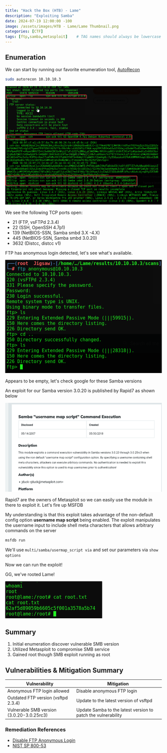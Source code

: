 ```yaml
--- 
title: "Hack the Box (HTB) - Lame"
description: "Exploiting Samba"
date: 2024-07-19 12:00:00 -100
image: /assets/images/HTB - Lame/Lame Thumbnail.png
categories: [CTF]
tags: [ftp,samba,metasploit]    # TAG names should always be lowercase
---
```


## Enumeration

We can start by running our favorite enumeration tool, [AutoRecon](https://github.com/Tib3rius/AutoRecon)

```bash
sudo autorecon 10.10.10.3
```

![Initial namp](/assets/images/HTB%20-%20Lame/Lame%20Nmap.png)

We see the following TCP ports open:

- 21 (FTP, vsFTPd 2.3.4)
- 22 (SSH, OpenSSH 4.7p1)
- 139 (NetBIOS-SSN, Samba smbd 3.X -4.X)
- 445 (NetBIOS-SSN, Samba smbd 3.0.20)
- 3632 (Distcc, distcc v1)

FTP has anonymous login detected, let's see what's available.

![FTP Empty](/assets/images/HTB%20-%20Lame/FTP%20Empty.png)

Appears to be empty, let's check google for these Samba versions

An exploit for our Samba version 3.0.20 is published by Rapid7 as shown below

![Rapid 7 Exploit](/assets/images/HTB%20-%20Lame/Rapid%207.png)

Rapid7 are the owners of Metasploit so we can easily use the module in there to exploit it. Let's fire up MSFDB

My understanding is that this exploit takes advantage of the non-default config option **username map script** being enabled. The exploit manipulates the username input to include shell meta characters that allows arbitrary commands on the server

```bash
msfdb run
```

We'll use  `multi/samba/usermap_script via` and set our parameters via  `show options`

Now we can run the exploit!

GG, we've rooted Lame!

![Root](/assets/images/HTB%20-%20Lame/Root%20lame.png)

## Summary

1. Initial enumeration discover vulnerable SMB version
2. Utilized Metasploit to compromise SMB service
3. Gained root though SMB exploit running as root

## Vulnerabilities & Mitigation Summary

| Vulnerability     | Mitigation            |
|-------------------|-----------------------|
| Anonymous FTP login allowed  | Disable anonymous FTP login |
|Outdated FTP version (vsftpd 2.3.4)|Update to the latest version of vsftpd|
|  Vulnerable SMB version (3.0.20-3.0.25rc3) | Update Samba to the latest version to patch the vulnerability

### Remediation References

- [Disable FTP Anonymous Login](https://learn.microsoft.com/en-us/iis/configuration/system.applicationhost/sites/site/ftpserver/security/authentication/anonymousauthentication)
- [NIST SP 800-53](https://nvlpubs.nist.gov/nistpubs/SpecialPublications/NIST.SP.800-53r5.pdf)
